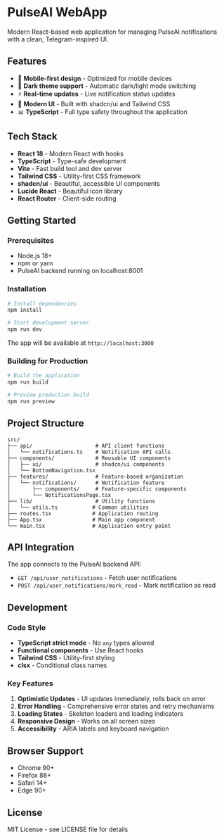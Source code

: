 # PulseAI WebApp

Modern React-based web application for managing PulseAI notifications with a clean, Telegram-inspired UI.

## Features

- 📱 **Mobile-first design** - Optimized for mobile devices
- 🌙 **Dark theme support** - Automatic dark/light mode switching
- ⚡ **Real-time updates** - Live notification status updates
- 🎨 **Modern UI** - Built with shadcn/ui and Tailwind CSS
- 📊 **TypeScript** - Full type safety throughout the application

## Tech Stack

- **React 18** - Modern React with hooks
- **TypeScript** - Type-safe development
- **Vite** - Fast build tool and dev server
- **Tailwind CSS** - Utility-first CSS framework
- **shadcn/ui** - Beautiful, accessible UI components
- **Lucide React** - Beautiful icon library
- **React Router** - Client-side routing

## Getting Started

### Prerequisites

- Node.js 18+ 
- npm or yarn
- PulseAI backend running on localhost:8001

### Installation

```bash
# Install dependencies
npm install

# Start development server
npm run dev
```

The app will be available at `http://localhost:3000`

### Building for Production

```bash
# Build the application
npm run build

# Preview production build
npm run preview
```

## Project Structure

```
src/
├── api/                    # API client functions
│   └── notifications.ts    # Notification API calls
├── components/             # Reusable UI components
│   ├── ui/                 # shadcn/ui components
│   └── BottomNavigation.tsx
├── features/               # Feature-based organization
│   └── notifications/      # Notification feature
│       ├── components/     # Feature-specific components
│       └── NotificationsPage.tsx
├── lib/                    # Utility functions
│   └── utils.ts           # Common utilities
├── routes.tsx             # Application routing
├── App.tsx                # Main app component
└── main.tsx               # Application entry point
```

## API Integration

The app connects to the PulseAI backend API:

- `GET /api/user_notifications` - Fetch user notifications
- `POST /api/user_notifications/mark_read` - Mark notification as read

## Development

### Code Style

- **TypeScript strict mode** - No `any` types allowed
- **Functional components** - Use React hooks
- **Tailwind CSS** - Utility-first styling
- **clsx** - Conditional class names

### Key Features

1. **Optimistic Updates** - UI updates immediately, rolls back on error
2. **Error Handling** - Comprehensive error states and retry mechanisms
3. **Loading States** - Skeleton loaders and loading indicators
4. **Responsive Design** - Works on all screen sizes
5. **Accessibility** - ARIA labels and keyboard navigation

## Browser Support

- Chrome 90+
- Firefox 88+
- Safari 14+
- Edge 90+

## License

MIT License - see LICENSE file for details

